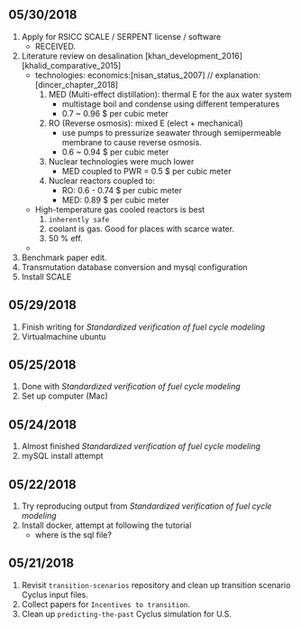 

## 05/30/2018

1. Apply for RSICC SCALE / SERPENT license / software
    * RECEIVED.
2. Literature review on desalination [khan_development_2016] [khalid_comparative_2015]
    * technologies: economics:[nisan_status_2007] // explanation:[dincer_chapter_2018] 
        1. MED (Multi-effect distillation): thermal E for the aux water system
            * multistage boil and condense using different temperatures
            * 0.7 ~ 0.96 $ per cubic meter
        2. RO (Reverse osmosis): mixed E (elect + mechanical)
            * use pumps to pressurize seawater through semipermeable membrane to cause reverse osmosis.
            * 0.6 ~ 0.94 $ per cubic meter
        3. Nuclear technologies were much lower
            * MED coupled to PWR = 0.5 $ per cubic meter
        4. Nuclear reactors coupled to:
            * RO: 0.6 - 0.74 $ per cubic meter
            * MED: 0.89 $ per cubic meter
    * High-temperature gas cooled reactors is best
        1. `inherently safe`
        2. coolant is gas. Good for places with scarce water.
        3. 50 % eff.
    *
3. Benchmark paper edit.
4. Transmutation database conversion and mysql configuration
5. Install SCALE

## 05/29/2018

1. Finish writing for *Standardized verification of fuel cycle modeling*
2. Virtualmachine ubuntu



## 05/25/2018

1. Done with *Standardized verification of fuel cycle modeling*
2. Set up computer (Mac)



## 05/24/2018

1. Almost finished *Standardized verification of fuel cycle modeling*
2. mySQL install attempt



## 05/22/2018
1. Try reproducing output from *Standardized verification of fuel cycle modeling*
2. Install docker, attempt at following the tutorial
    * where is the sql file?

## 05/21/2018
1. Revisit `transition-scenarios` repository and clean up transition scenario Cyclus input files.
2. Collect papers for `Incentives to transition`.
3. Clean up `predicting-the-past` Cyclus simulation for U.S.